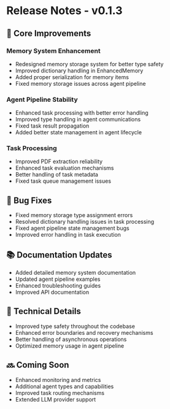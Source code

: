 # Release Notes - v0.1.3

## 🔧 Core Improvements

### Memory System Enhancement
- Redesigned memory storage system for better type safety
- Improved dictionary handling in EnhancedMemory
- Added proper serialization for memory items
- Fixed memory storage issues across agent pipeline

### Agent Pipeline Stability
- Enhanced task processing with better error handling
- Improved type handling in agent communications
- Fixed task result propagation
- Added better state management in agent lifecycle

### Task Processing
- Improved PDF extraction reliability
- Enhanced task evaluation mechanisms
- Better handling of task metadata
- Fixed task queue management issues

## 🐛 Bug Fixes
- Fixed memory storage type assignment errors
- Resolved dictionary handling issues in task processing
- Fixed agent pipeline state management bugs
- Improved error handling in task execution

## 📚 Documentation Updates
- Added detailed memory system documentation
- Updated agent pipeline examples
- Enhanced troubleshooting guides
- Improved API documentation

## 🔧 Technical Details
- Improved type safety throughout the codebase
- Enhanced error boundaries and recovery mechanisms
- Better handling of asynchronous operations
- Optimized memory usage in agent pipeline

## 🔜 Coming Soon
- Enhanced monitoring and metrics
- Additional agent types and capabilities
- Improved task routing mechanisms
- Extended LLM provider support